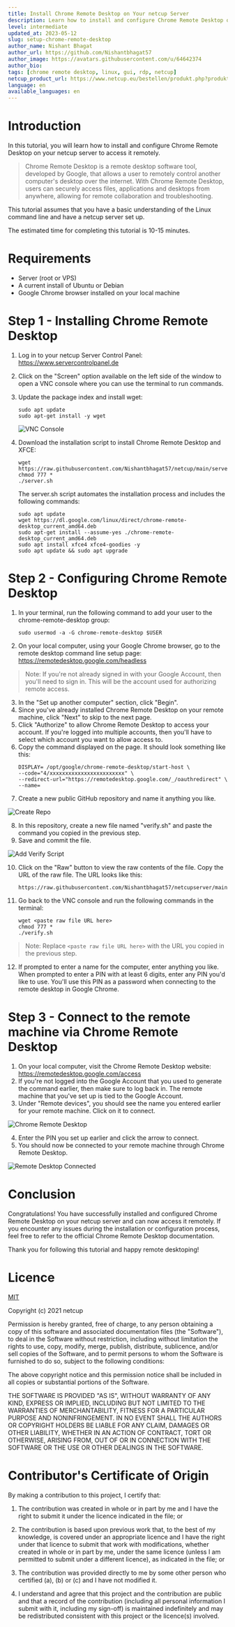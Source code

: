 ```yaml
---
title: Install Chrome Remote Desktop on Your netcup Server
description: Learn how to install and configure Chrome Remote Desktop on your netcup server to access it remotely.
level: intermediate
updated_at: 2023-05-12
slug: setup-chrome-remote-desktop
author_name: Nishant Bhagat
author_url: https://github.com/Nishantbhagat57
author_image: https://avatars.githubusercontent.com/u/64642374
author_bio:
tags: [chrome remote desktop, linux, gui, rdp, netcup]
netcup_product_url: https://www.netcup.eu/bestellen/produkt.php?produkt=2902
language: en
available_languages: en
---
```


# Introduction
In this tutorial, you will learn how to install and configure Chrome Remote Desktop on your netcup server to access it remotely.

> Chrome Remote Desktop is a remote desktop software tool, developed by Google, that allows a user to remotely control another computer's desktop over the internet. With Chrome Remote Desktop, users can securely access files, applications and desktops from anywhere, allowing for remote collaboration and troubleshooting.

This tutorial assumes that you have a basic understanding of the Linux command line and have a netcup server set up.

The estimated time for completing this tutorial is 10-15 minutes.

# Requirements
* Server (root or VPS)
* A current install of Ubuntu or Debian
* Google Chrome browser installed on your local machine

# Step 1 - Installing Chrome Remote Desktop
1. Log in to your netcup Server Control Panel: https://www.servercontrolpanel.de
2. Click on the "Screen" option available on the left side of the window to open a VNC console where you can use the terminal to run commands.
3. Update the package index and install wget:
   ```
   sudo apt update
   sudo apt-get install -y wget
   ```
   ![VNC Console](images/vnc-console.png)

4. Download the installation script to install Chrome Remote Desktop and XFCE:
   ```
   wget https://raw.githubusercontent.com/Nishantbhagat57/netcup/main/server.sh
   chmod 777 *
   ./server.sh
   ```
   The server.sh script automates the installation process and includes the following commands:
   ```
   sudo apt update
   wget https://dl.google.com/linux/direct/chrome-remote-desktop_current_amd64.deb
   sudo apt-get install --assume-yes ./chrome-remote-desktop_current_amd64.deb
   sudo apt install xfce4 xfce4-goodies -y
   sudo apt update && sudo apt upgrade
   ```

# Step 2 - Configuring Chrome Remote Desktop
1. In your terminal, run the following command to add your user to the chrome-remote-desktop group:
   ```
   sudo usermod -a -G chrome-remote-desktop $USER
   ```
2. On your local computer, using your Google Chrome browser, go to the remote desktop command line setup page: https://remotedesktop.google.com/headless
> Note: If you're not already signed in with your Google Account, then you'll need to sign in. This will be the account used for authorizing remote access.
3. In the "Set up another computer" section, click "Begin".
4. Since you've already installed Chrome Remote Desktop on your remote machine, click "Next" to skip to the next page.
5. Click "Authorize" to allow Chrome Remote Desktop to access your account. If you're logged into multiple accounts, then you'll have to select which account you want to allow access to.
6. Copy the command displayed on the page. It should look something like this:
   ```
   DISPLAY= /opt/google/chrome-remote-desktop/start-host \
   --code="4/xxxxxxxxxxxxxxxxxxxxxxxx" \
   --redirect-url="https://remotedesktop.google.com/_/oauthredirect" \
   --name= 
   ```
7. Create a new public GitHub repository and name it anything you like.

![Create Repo](images/create-repo.png)

8. In this repository, create a new file named "verify.sh" and paste the command you copied in the previous step.
9. Save and commit the file.

![Add Verify Script](images/verify-sh.png)

10. Click on the "Raw" button to view the raw contents of the file. Copy the URL of the raw file. The URL looks like this: 
    ```
    https://raw.githubusercontent.com/Nishantbhagat57/netcupserver/main/verify.sh
    ```
11. Go back to the VNC console and run the following commands in the terminal:
    ```
    wget <paste raw file URL here>
    chmod 777 *
    ./verify.sh
    ```
> Note: Replace ``` <paste raw file URL here> ``` with the URL you copied in the previous step.

12. If prompted to enter a name for the computer, enter anything you like. When prompted to enter a PIN with at least 6 digits, enter any PIN you'd like to use. You'll use this PIN as a password when connecting to the remote desktop in Google Chrome.

# Step 3 - Connect to the remote machine via Chrome Remote Desktop
1. On your local computer, visit the Chrome Remote Desktop website: https://remotedesktop.google.com/access
2. If you're not logged into the Google Account that you used to generate the command earlier, then make sure to log back in. The remote machine that you've set up is tied to the Google Account.
3. Under "Remote devices", you should see the name you entered earlier for your remote machine. Click on it to connect.

![Chrome Remote Desktop](images/chrome-remote-desktop.png)

4. Enter the PIN you set up earlier and click the arrow to connect.
5. You should now be connected to your remote machine through Chrome Remote Desktop.

![Remote Desktop Connected](images/netcup-chrome-remote-desktop.png)

# Conclusion
Congratulations! You have successfully installed and configured Chrome Remote Desktop on your netcup server and can now access it remotely.
If you encounter any issues during the installation or configuration process, feel free to refer to the official Chrome Remote Desktop documentation.

Thank you for following this tutorial and happy remote desktoping!
	
# Licence

[MIT](https://github.com/netcup-community/community-tutorials/blob/main/LICENSE)

Copyright (c) 2021 netcup

Permission is hereby granted, free of charge, to any person obtaining a copy of this software and associated documentation files (the "Software"), to deal in the Software without restriction, including without limitation the rights to use, copy, modify, merge, publish, distribute, sublicence, and/or sell copies of the Software, and to permit persons to whom the Software is furnished to do so, subject to the following conditions:

The above copyright notice and this permission notice shall be included in all copies or substantial portions of the Software.

THE SOFTWARE IS PROVIDED "AS IS", WITHOUT WARRANTY OF ANY KIND, EXPRESS OR IMPLIED, INCLUDING BUT NOT LIMITED TO THE WARRANTIES OF MERCHANTABILITY, FITNESS FOR A PARTICULAR PURPOSE AND NONINFRINGEMENT. IN NO EVENT SHALL THE AUTHORS OR COPYRIGHT HOLDERS BE LIABLE FOR ANY CLAIM, DAMAGES OR OTHER LIABILITY, WHETHER IN AN ACTION OF CONTRACT, TORT OR OTHERWISE, ARISING FROM, OUT OF OR IN CONNECTION WITH THE SOFTWARE OR THE USE OR OTHER DEALINGS IN THE SOFTWARE.

# Contributor's Certificate of Origin
By making a contribution to this project, I certify that:

 1) The contribution was created in whole or in part by me and I have the right to submit it under the licence indicated in the file; or

 2) The contribution is based upon previous work that, to the best of my knowledge, is covered under an appropriate licence and I have the right under that licence to submit that work with modifications, whether created in whole or in part by me, under the same licence (unless I am permitted to submit under a different licence), as indicated in the file; or

 3) The contribution was provided directly to me by some other person who certified (a), (b) or (c) and I have not modified it.

 4) I understand and agree that this project and the contribution are public and that a record of the contribution (including all personal information I submit with it, including my sign-off) is maintained indefinitely and may be redistributed consistent with this project or the licence(s) involved.
